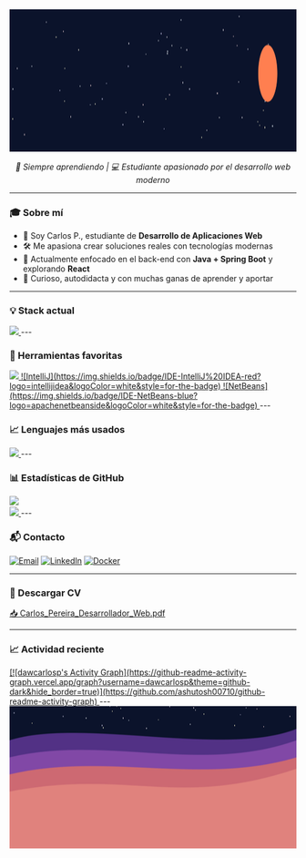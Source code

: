 <a href="https://github.com/dawcarlosp">
  <img src="https://raw.githubusercontent.com/dawcarlosp/dawcarlosp/main/header_split_animated_fixed.svg" width="100%" height="250px" />
</a>


<p align="center">
  <em>🧠 Siempre aprendiendo | 💻 Estudiante apasionado por el desarrollo web moderno</em>
</p>

---

### 🎓 Sobre mí

* 📍 Soy Carlos P., estudiante de **Desarrollo de Aplicaciones Web**
* 🛠️ Me apasiona crear soluciones reales con tecnologías modernas
* 🚀 Actualmente enfocado en el back-end con **Java + Spring Boot** y explorando **React**
* 🧩 Curioso, autodidacta y con muchas ganas de aprender y aportar

---

### 💡 Stack actual

<a href="https://github.com/dawcarlosp">
<img src="https://skillicons.dev/icons?i=java,spring,php,laravel,react,mysql,docker,html,css,git" />
<a/>
---

### 🧰 Herramientas favoritas

<a href="https://github.com/dawcarlosp">
<img src="https://skillicons.dev/icons?i=vscode,postman,mysql" />
</a>

<a href="https://github.com/dawcarlosp">
![IntelliJ](https://img.shields.io/badge/IDE-IntelliJ%20IDEA-red?logo=intellijidea&logoColor=white&style=for-the-badge)
</a>
<a href="https://github.com/dawcarlosp">
![NetBeans](https://img.shields.io/badge/IDE-NetBeans-blue?logo=apachenetbeanside&logoColor=white&style=for-the-badge)
</a>
---

### 📈 Lenguajes más usados

<a href="https://github.com/dawcarlosp">
<img src="https://github-readme-stats.vercel.app/api/top-langs/?username=dawcarlosp&layout=compact&theme=github_dark&langs_count=8" />
</a>
---

### 📊 Estadísticas de GitHub

<a href="https://github.com/dawcarlosp">
<img src="https://github-readme-stats.vercel.app/api?username=dawcarlosp&show_icons=true&theme=github_dark" />
</a>

<br/>

<a href="https://github.com/dawcarlosp">
<img src="https://streak-stats.demolab.com?user=dawcarlosp&theme=github-dark&hide_border=true" />
</a>
---

### 📬 Contacto

[![Email](https://img.shields.io/badge/Email-dawcarlospereira@gmail.com-D14836?style=for-the-badge&logo=gmail&logoColor=white)](mailto:dawcarlospereira@gmail.com)
[![LinkedIn](https://img.shields.io/badge/LinkedIn-Carlos%20Pereira-0A66C2?style=for-the-badge&logo=linkedin&logoColor=white)](https://es.linkedin.com/in/carlos-pereira-285815334)
[![Docker](https://img.shields.io/badge/DockerHub-dawcarlosp-2496ED?style=for-the-badge&logo=docker&logoColor=white)](https://hub.docker.com/repositories/dawcarlosp)

---

### 📄 Descargar CV

[📥 Carlos_Pereira_Desarrollador_Web.pdf](https://github.com/dawcarlosp/dawcarlosp/raw/main/Carlos_Pereira_Desarrollador_Web.pdf)

---

### 📈 Actividad reciente

<a href="https://github.com/dawcarlosp">
[![dawcarlosp's Activity Graph](https://github-readme-activity-graph.vercel.app/graph?username=dawcarlosp&theme=github-dark&hide_border=true)](https://github.com/ashutosh00710/github-readme-activity-graph)
</a>
---

<a href="https://github.com/dawcarlosp">
  <img src="https://raw.githubusercontent.com/dawcarlosp/dawcarlosp/main/footer_waves_dynamic.svg" width="100%" height="250px" />
</a>
